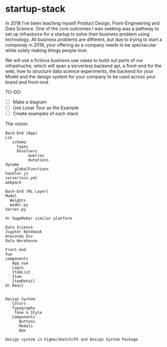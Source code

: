 # startup-stack

In 2018 I've been teaching myself Product Design, Front-Engineering and Data Science. One of the core outcomes I was seeking was a pathway to set up infrasturce for a startup to solve their business problem using technology. All business problems are different, but due to trying to start a componay in 2018, your offering as a company needs to be spectacular while solely making things people love. 

We will use a fictious business use cases to build out parts of our infrastructre, which will span a serverless backend api, a front-end for the web, how to structure data science experiments, the backend for your Model and the design system for your company to be used across your brand and front-end.  

TO-DO:
 - [ ] Make a diagram
 - [ ] Use Lunar Tour as the Example
 - [ ] Create examples of each stack

The vision:

```
Back-End (App)
Lib
   schema
     types
     Resolvers
          queries
          mutations
dynamo
    globalFunctions
handler.js
serverless.yml
webpack

Back-End (ML Layer)
Model
  Weights
  model.py
Server.py

Or SageMaker similar platform

Data Science
Juypter Notebook
Anaconda Env
Data Warehouse

Front-end
Vue
components
   App.vue
   Login
   ItemList
   Item
   ItemDetail 
Or React


Design System
   Colors
   Typography
    Tone & Style
   Components
      Buttons
      Modals
      Nav

Design system in Figma/Sketch/PS and Design System Package

```
